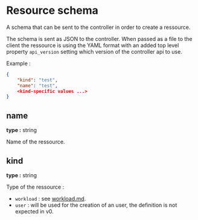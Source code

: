 # Resource schema

A schema that can be sent to the controller in order to create a ressource.

The schema is sent as JSON to the controller. When passed as a file to the client the ressource is using the YAML format with an added top level property `api_version` setting which version of the controller api to use.

Example :

```json
{
    "kind": "test",
    "name": "test",
    <kind-specific values ...>
}
```

## name

**type :** string  

Name of the ressource.

## kind

**type :** string

Type of the ressource :

- `workload` : see [workload.md](./workload.md).
- `user` : will be used for the creation of an user, the definition is not expected in v0.
